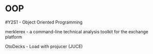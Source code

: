 # OOP

#Y2S1 - Object Oriented Programming

merklerex - a command-line technical analysis toolkit for the 
exchange platform


OtoDecks - Load with projucer (JUCE)
